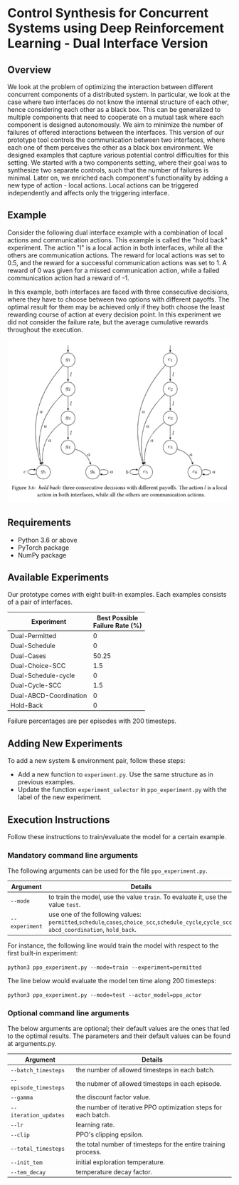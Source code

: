 # Control Synthesis for Concurrent Systems using Deep Reinforcement Learning - Dual Interface Version 
## Overview 
We look at the problem of optimizing the interaction between different concurrent components of a distributed system.
In particular, we look at the case where two interfaces do not know the internal structure of each other, hence considering each other as a black box. This can be generalized to multiple components that need to cooperate
on a mutual task where each component is designed autonomously.
We aim to minimize the number of failures of offered interactions between the interfaces.
This version of our prototype tool controls the communication between two interfaces, where each one of them perceives 
the other as a black box environment. We designed examples that capture various potential control difficulties for 
this setting.
We started with a two components setting, where their goal was to synthesize two separate controls, such that the 
number of failures is minimal. Later on, we enriched each component's functionality by adding a new type of action - 
local actions. Local actions can be triggered independently and affects only the triggering interface.

## Example
Consider the following dual interface example with a combination of local actions and communication actions.
This example is called the "hold back" experiment. The action "l" is a local action in both interfaces, while all the
others are communication actions. The reward for local actions was set to 0.5, and the reward for a successful 
communication actions was set to 1. A reward of 0 was given for a missed communication action, while a failed 
communication action had a reward of -1.

In this example, both interfaces are faced with three consecutive decisions, where they have to choose between 
two options with different payoffs. The optimal result for them may be achieved only if they both choose the least 
rewarding course of action at every decision point. In this experiment we did not consider the failure rate, 
but the average cumulative rewards throughout the execution. 

![image info](./img/hold_back.png)


## Requirements
- Python 3.6 or above
- PyTorch package
- NumPy package

## Available Experiments
Our prototype comes with eight built-in examples. Each examples consists of a pair of interfaces.

| Experiment             | Best Possible <br/>Failure Rate (%) |
|------------------------|-------------------------------------|
| Dual-Permitted         | 0                                   |
| Dual-Schedule          | 0                                   |
| Dual-Cases             | 50.25                               |
| Dual-Choice-SCC        | 1.5                                 |
| Dual-Schedule-cycle    | 0                                   |
| Dual-Cycle-SCC         | 1.5                                 |
| Dual-ABCD-Coordination | 0                                   |
| Hold-Back              | 0                                   |

Failure percentages are per episodes with 200 timesteps.

## Adding New Experiments
To add a new system & environment pair, follow these steps:
- Add a new function to `experiment.py`. Use the same structure as in previous examples.
- Update the function `experiment_selector` in `ppo_experiment.py` with the label of the new experiment.

## Execution Instructions
Follow these instructions to train/evaluate the model for a certain example.

### Mandatory command line arguments
The following arguments can be used for the file `ppo_experiment.py`.

| Argument       | Details                                                                                                                                      |
|----------------|----------------------------------------------------------------------------------------------------------------------------------------------|
| `--mode`       | to train the model, use the value `train`. To evaluate it, use the value `test`.                                                             |
| `--experiment` | use one of the following values: `permitted`,`schedule`,`cases`,`choice_scc`,`schedule_cycle`,`cycle_scc`, `abcd_coordination`, `hold_back`. |

For instance, the following line would train the model with respect to the first built-in experiment:

`python3 ppo_experiment.py --mode=train --experiment=permitted`

The line below would evaluate the model ten time along 200 timesteps: 

`python3 ppo_experiment.py --mode=test --actor_model=ppo_actor`


### Optional command line arguments
The below arguments are optional; their default values are the ones that led to the optimal results. The parameters and 
their default values can be found at arguments.py.

| Argument              | Details                                                                          |
|-----------------------|----------------------------------------------------------------------------------|
| `--batch_timesteps`   | the number of allowed timesteps in each batch.                                   |
| `--episode_timesteps` | the nubmer of allowed timesteps in each episode.                                 |
| `--gamma`             | the discount factor value.                                                       |
| `--iteration_updates` | the number of iterative PPO optimization steps for each batch.                   |
| `--lr `               | learning rate.                                                                   |
| `--clip `             | PPO's clipping epsilon.                                                          |
| `--total_timesteps`   | the total number of timesteps for the entire training process.                   |
| `--init_tem `         | initial exploration temperature.                                                 |
| `--tem_decay `        | temperature decay factor.                                                        |
